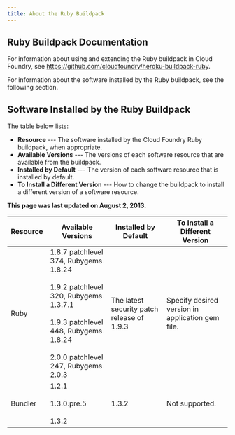 ```yaml
---
title: About the Ruby Buildpack  
---
```

## <a id='design-doc'></a>Ruby Buildpack Documentation ##

For information about using and extending the Ruby buildpack in Cloud Foundry, see https://github.com/cloudfoundry/heroku-buildpack-ruby.

For information about the software installed by the Ruby buildpack, see the following section.

## <a id='software-versions'></a>Software Installed by the Ruby Buildpack ##


The table below lists:

* **Resource** --- The software installed by the Cloud Foundry Ruby buildpack, when appropriate.
* **Available Versions** --- The versions of each software resource that are available from the buildpack.
* **Installed by Default** --- The version of each software resource that is installed by default. 
* **To Install a Different Version** --- How to change the buildpack to install a different version of a software resource.

**This page was last updated on August 2, 2013.**


|Resource |Available Versions |Installed by Default| To Install a Different Version |
| --------- | --------- | --------- |--------- |
|Ruby |1.8.7  patchlevel 374, Rubygems 1.8.24 <br><br>1.9.2  patchlevel 320, Rubygems 1.3.7.1 <br><br>1.9.3  patchlevel 448, Rubygems 1.8.24 <br><br>2.0.0  patchlevel 247, Rubygems 2.0.3   | The latest security patch release of 1.9.3|Specify desired version in application gem file. |
|Bundler |1.2.1 <br><br>1.3.0.pre.5<br><br>1.3.2 |1.3.2 |Not supported. |



